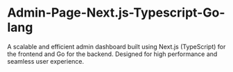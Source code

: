 # Admin-Page-Next.js-Typescript-Go-lang
A scalable and efficient admin dashboard built using Next.js (TypeScript) for the frontend and Go for the backend. Designed for high performance and seamless user experience.
